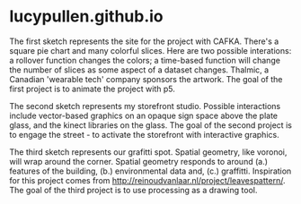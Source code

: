 # lucypullen.github.io

The first sketch represents the site for the project with CAFKA. There's a square pie chart and many colorful slices. Here are two possible interations: a rollover function changes the colors; a time-based function will change the number of slices as some aspect of a dataset changes. Thalmic, a Canadian 'wearable tech' company sponsors the artwork. The goal of the first project is to animate the project with p5. 

The second sketch represents my storefront studio. Possible interactions include vector-based graphics on an opaque sign space above the plate glass, and the kinect libraries on the glass.  The goal of the second project is to engage the street - to activate the storefront with interactive graphics. 

The third sketch represents our grafitti spot. Spatial geometry, like voronoi, will wrap around the corner. Spatial geometry responds to around (a.) features of the building, (b.) environmental data and, (c.) graffitti.  Inspiration for this project comes from http://reinoudvanlaar.nl/project/leavespattern/. The goal of the third project is to use processing as a drawing tool.

